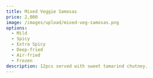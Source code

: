 ```yaml
---
title: Mixed Veggie Samosas
price: 2,000
image: /images/upload/mixed-veg-samosas.png
options:
  - Mild
  - Spicy
  - Extra Spicy
  - Deep-fried
  - Air-fried
  - Frozen
description: 12pcs served with sweet tamarind chutney.
---
```

